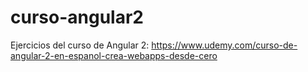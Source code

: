 # curso-angular2
Ejercicios del curso de Angular 2: https://www.udemy.com/curso-de-angular-2-en-espanol-crea-webapps-desde-cero
